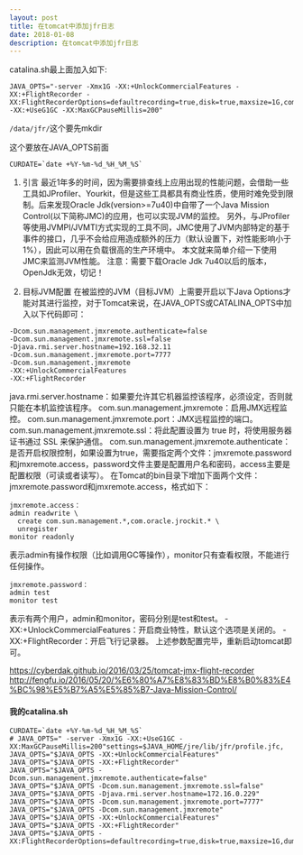 ```yaml
---
layout: post
title: 在tomcat中添加jfr日志
date: 2018-01-08
description: 在tomcat中添加jfr日志
---
```


catalina.sh最上面加入如下:
```
JAVA_OPTS="-server -Xmx1G -XX:+UnlockCommercialFeatures -XX:+FlightRecorder -XX:FlightRecorderOptions=defaultrecording=true,disk=true,maxsize=1G,compress=true,settings=$JAVA_HOME/jre/lib/jfr/profile.jfc,dumponexit=true,dumponexitpath=/data/jfr/tomcat_$CURDATE.jfr -XX:+UseG1GC -XX:MaxGCPauseMillis=200"
```
`/data/jfr/`这个要先mkdir

这个要放在JAVA_OPTS前面
```
CURDATE=`date +%Y-%m-%d_%H_%M_%S`
```

1. 引言
最近1年多的时间，因为需要排查线上应用出现的性能问题，会借助一些工具如JProfiler、Yourkit，但是这些工具都具有商业性质，使用时难免受到限制。后来发现Oracle Jdk(version>=7u40)中自带了一个Java Mission Control(以下简称JMC)的应用，也可以实现JVM的监控。
另外，与JProfiler等使用JVMPI/JVMTI方式实现的工具不同，JMC使用了JVM内部特定的基于事件的接口，几乎不会给应用造成额外的压力（默认设置下，对性能影响小于1%），因此可以用在负载很高的生产环境中。
本文就来简单介绍一下使用JMC来监测JVM性能。
注意：需要下载Oracle Jdk 7u40以后的版本，OpenJdk无效，切记！

2. 目标JVM配置
在被监控的JVM（目标JVM）上需要开启以下Java Options才能对其进行监控，对于Tomcat来说，在JAVA_OPTS或CATALINA_OPTS中加入以下代码即可：
```
-Dcom.sun.management.jmxremote.authenticate=false
-Dcom.sun.management.jmxremote.ssl=false
-Djava.rmi.server.hostname=192.168.32.11
-Dcom.sun.management.jmxremote.port=7777
-Dcom.sun.management.jmxremote
-XX:+UnlockCommercialFeatures
-XX:+FlightRecorder
```

java.rmi.server.hostname：如果要允许其它机器监控该程序，必须设定，否则就只能在本机监控该程序。
com.sun.management.jmxremote：启用JMX远程监控。
com.sun.management.jmxremote.port：JMX远程监控的端口。
com.sun.management.jmxremote.ssl：将此配置设置为 true 时，将使用服务器证书通过 SSL 来保护通信。
com.sun.management.jmxremote.authenticate：是否开启权限控制，如果设置为true，需要指定两个文件：jmxremote.password和jmxremote.access，password文件主要是配置用户名和密码，access主要是配置权限（可读或者读写）。
在Tomcat的bin目录下增加下面两个文件：jmxremote.password和jmxremote.access，格式如下：
```
jmxremote.access：
admin readwrite \
  create com.sun.management.*,com.oracle.jrockit.* \
  unregister
monitor readonly
```

表示admin有操作权限（比如调用GC等操作），monitor只有查看权限，不能进行任何操作。
```
jmxremote.password：
admin test
monitor test    
```

表示有两个用户，admin和monitor，密码分别是test和test。
-XX:+UnlockCommercialFeatures：开启商业特性，默认这个选项是关闭的。
-XX:+FlightRecorder：开启飞行记录器。
上述参数配置完毕，重新启动tomcat即可。


<https://cyberdak.github.io/2016/03/25/tomcat-jmx-flight-recorder>
<http://fengfu.io/2016/05/20/%E6%80%A7%E8%83%BD%E8%B0%83%E4%BC%98%E5%B7%A5%E5%85%B7-Java-Mission-Control/>


#### 我的catalina.sh
```
CURDATE=`date +%Y-%m-%d_%H_%M_%S`
# JAVA_OPTS=" -server -Xmx1G -XX:+UseG1GC -XX:MaxGCPauseMillis=200"settings=$JAVA_HOME/jre/lib/jfr/profile.jfc,
JAVA_OPTS="$JAVA_OPTS -XX:+UnlockCommercialFeatures"
JAVA_OPTS="$JAVA_OPTS -XX:+FlightRecorder"
JAVA_OPTS="$JAVA_OPTS -Dcom.sun.management.jmxremote.authenticate=false"
JAVA_OPTS="$JAVA_OPTS -Dcom.sun.management.jmxremote.ssl=false"
JAVA_OPTS="$JAVA_OPTS -Djava.rmi.server.hostname=172.16.0.229"
JAVA_OPTS="$JAVA_OPTS -Dcom.sun.management.jmxremote.port=7777"
JAVA_OPTS="$JAVA_OPTS -Dcom.sun.management.jmxremote"
JAVA_OPTS="$JAVA_OPTS -XX:+UnlockCommercialFeatures"
JAVA_OPTS="$JAVA_OPTS -XX:+FlightRecorder"
JAVA_OPTS="$JAVA_OPTS -XX:FlightRecorderOptions=defaultrecording=true,disk=true,maxsize=1G,dumponexit=true,dumponexitpath=/data/jfr/pyq_jfr_$CURDATE.jfr"
```
